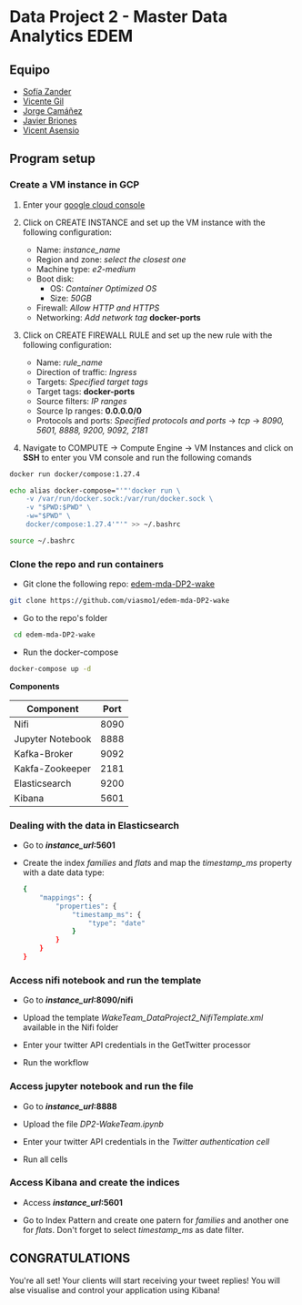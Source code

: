 # Data Project 2 - Master Data Analytics EDEM

## Equipo

* [Sofía Zander](https://github.com/sozanmen)
* [Vicente Gil](https://github.com/vicentegilso)
* [Jorge Camáñez](https://github.com/jcamcre)
* [Javier Briones](https://github.com/jabrio)
* [Vicent Asensio](https://github.com/viasmo1)

## Program setup

### Create a VM instance in GCP

1. Enter your [google cloud console](https://console.cloud.google.com)
2. Click on CREATE INSTANCE and set up the VM instance with the following configuration:

    * Name: *instance_name*
    * Region and zone: *select the closest one*
    * Machine type: *e2-medium*
    * Boot disk: 
        * OS: *Container Optimized OS*
        * Size: *50GB*
    * Firewall: *Allow HTTP and HTTPS*
    * Networking: *Add network tag* **docker-ports**
    
3. Click on CREATE FIREWALL RULE and set up the new rule with the following configuration:

    * Name: *rule_name*
    * Direction of traffic: *Ingress*
    * Targets: *Specified target tags*
    * Target tags: **docker-ports**
    * Source filters: *IP ranges*
    * Source Ip ranges: **0.0.0.0/0**
    * Protocols and ports: *Specified protocols and ports* -> *tcp* -> *8090, 5601, 8888, 9200, 9092, 2181*

4. Navigate to COMPUTE -> Compute Engine -> VM Instances and click on **SSH** to enter you VM console and run the following comands 

```sh
docker run docker/compose:1.27.4
```
```sh
echo alias docker-compose="'"'docker run \
    -v /var/run/docker.sock:/var/run/docker.sock \
    -v "$PWD:$PWD" \
    -w="$PWD" \
    docker/compose:1.27.4'"'" >> ~/.bashrc

source ~/.bashrc
```

### Clone the repo and run containers

* Git clone the following repo: [edem-mda-DP2-wake](https://github.com/viasmo1/edem-mda-DP2-wake)

```sh
git clone https://github.com/viasmo1/edem-mda-DP2-wake
```

* Go to the repo's folder

```sh
 cd edem-mda-DP2-wake
```

* Run the docker-compose

```sh
docker-compose up -d
```

**Components**

| Component | Port |
| --- | --- |
| Nifi | 8090 | 
| Jupyter Notebook | 8888 |
| Kafka-Broker | 9092 |
| Kakfa-Zookeeper| 2181 |
| Elasticsearch | 9200 |
| Kibana | 5601 |


### Dealing with the data in Elasticsearch

* Go to ***instance_url*:5601**

* Create the index *families* and *flats* and map the *timestamp_ms* property with a date data type:

    ```sh
    {
        "mappings": {
            "properties": {
                "timestamp_ms": {
                    "type": "date" 
                }
            }
        }
    }
    ```


### Access nifi notebook and run the template

* Go to ***instance_url*:8090/nifi**

* Upload the template *WakeTeam_DataProject2_NifiTemplate.xml* available in the Nifi folder

* Enter your twitter API credentials in the GetTwitter processor

* Run the workflow

### Access jupyter notebook and run the file

* Go to ***instance_url*:8888**

* Upload the file *DP2-WakeTeam.ipynb*

* Enter your twitter API credentials in the *Twitter authentication cell*

* Run all cells

### Access Kibana and create the indices

* Access ***instance_url*:5601**

* Go to Index Pattern and create one patern for *families* and another one for *flats*. Don't forget to select *timestamp_ms* as date filter.

## CONGRATULATIONS

You're all set! Your clients will start receiving your tweet replies!
You will alse visualise and control your application using Kibana!
